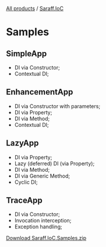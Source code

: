 [All products](../) / [Saraff.IoC](./index.md)
# Samples
## SimpleApp
* DI via Constructor;
* Contextual DI;
## EnhancementApp
* DI via Constructor with parameters; 
* DI via Property; 
* DI via Method; 
* Contextual DI;
## LazyApp
* DI via Property; 
* Lazy (deferred) DI (via Property); 
* DI via Method; 
* DI via Generic Method; 
* Cyclic DI;
## TraceApp
* DI via Constructor; 
* Invocation interception; 
* Exception handling;

[Download Saraff.IoC.Samples.zip](./content/Saraff.IoC.Samples.zip)
